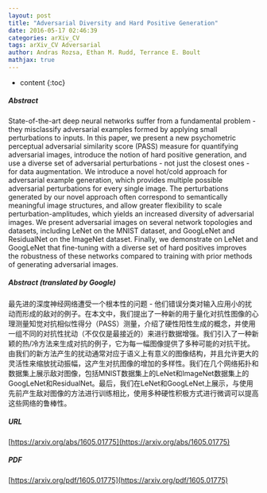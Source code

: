 ```yaml
---
layout: post
title: "Adversarial Diversity and Hard Positive Generation"
date: 2016-05-17 02:46:39
categories: arXiv_CV
tags: arXiv_CV Adversarial
author: Andras Rozsa, Ethan M. Rudd, Terrance E. Boult
mathjax: true
---
```


* content
{:toc}

##### Abstract
State-of-the-art deep neural networks suffer from a fundamental problem - they misclassify adversarial examples formed by applying small perturbations to inputs. In this paper, we present a new psychometric perceptual adversarial similarity score (PASS) measure for quantifying adversarial images, introduce the notion of hard positive generation, and use a diverse set of adversarial perturbations - not just the closest ones - for data augmentation. We introduce a novel hot/cold approach for adversarial example generation, which provides multiple possible adversarial perturbations for every single image. The perturbations generated by our novel approach often correspond to semantically meaningful image structures, and allow greater flexibility to scale perturbation-amplitudes, which yields an increased diversity of adversarial images. We present adversarial images on several network topologies and datasets, including LeNet on the MNIST dataset, and GoogLeNet and ResidualNet on the ImageNet dataset. Finally, we demonstrate on LeNet and GoogLeNet that fine-tuning with a diverse set of hard positives improves the robustness of these networks compared to training with prior methods of generating adversarial images.

##### Abstract (translated by Google)
最先进的深度神经网络遭受一个根本性的问题 - 他们错误分类对输入应用小的扰动而形成的敌对的例子。在本文中，我们提出了一种新的用于量化对抗性图像的心理测量知觉对抗相似性得分（PASS）测量，介绍了硬性阳性生成的概念，并使用一组不同的对抗性扰动（不仅仅是最接近的）来进行数据增强。我们引入了一种新颖的热/冷方法来生成对抗的例子，它为每一幅图像提供了多种可能的对抗干扰。由我们的新方法产生的扰动通常对应于语义上有意义的图像结构，并且允许更大的灵活性来缩放扰动振幅，这产生对抗图像的增加的多样性。我们在几个网络拓扑和数据集上展示敌对图像，包括MNIST数据集上的LeNet和ImageNet数据集上的GoogLeNet和ResidualNet。最后，我们在LeNet和GoogLeNet上展示，与使用先前产生敌对图像的方法进行训练相比，使用多种硬性积极方式进行微调可以提高这些网络的鲁棒性。

##### URL
[https://arxiv.org/abs/1605.01775](https://arxiv.org/abs/1605.01775)

##### PDF
[https://arxiv.org/pdf/1605.01775](https://arxiv.org/pdf/1605.01775)

